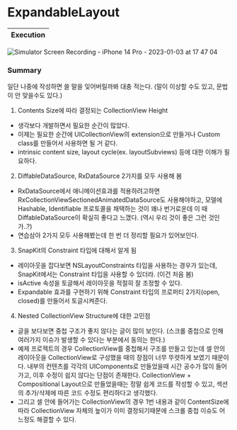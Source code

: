 # ExpandableLayout

|Execution|
|:--:|
![Simulator Screen Recording - iPhone 14 Pro - 2023-01-03 at 17 47 04](https://user-images.githubusercontent.com/61109660/210324780-652ed7ca-750c-48e8-b610-c3b5f257e8cd.gif)

### Summary
일단 나중에 작성하면 쓸 말을 잊어버릴까봐 대충 적는다. (말이 이상할 수도 있고, 문법이 안 맞을수도 있다.)

1. Contents Size에 따라 결정되는 CollectionView Height
- 생각보다 개발하면서 필요한 순간이 많았다.
- 이제는 필요한 순간에 UICollectionView의 extension으로 만들거나 Custom class를 만들어서 사용하면 될 거 같다.
- intrinsic content size, layout cycle(ex. layoutSubviews) 등에 대한 이해가 필요하다.

2. DiffableDataSource, RxDataSource 2가지를 모두 사용해 봄
- RxDataSource에서 애니메이션효과를 적용하려고하면 RxCollectionViewSectionedAnimatedDataSource도 사용해야하고, 모델에 Hashable, Identifiable 프로토콜을 채택하는 것이 꽤나 번거로운데 이 때 DiffableDataSource이 확실히 좋다고 느꼈다. (역시 우리 것이 좋은 그런 것인가..?)
- 연습삼아 2가지 모두 사용해봤는데 한 번 더 정리할 필요가 있어보인다.

3. SnapKit의 Constraint 타입에 대해서 알게 됨
- 레이아웃을 잡다보면 NSLayoutConstraints 타입을 사용하는 경우가 있는데, SnapKit에서는 Constraint 타입을 사용할 수 있더라. (이건 처음 봄)
- isActive 속성을 토글해서 레이아웃을 적절히 잘 조정할 수 있다.
- Expandable 효과를 구현하기 위해 Constraint 타입의 프로퍼티 2가지(open, closed)를 만들어서 토글시켜준다.

4. Nested CollectionView Structure에 대한 고민점
- 글을 보다보면 중첩 구조가 좋지 않다는 글이 많이 보인다. (스크롤 중첩으로 인해 여러가지 이슈가 발생할 수 있다는 부분에서 동의는 한다.)
- 예제 프로젝트의 경우 CollectionView를 중첩해서 구조를 만들고 있는데 셀 안의 레이아웃을 CollectionView로 구성했을 때의 장점이 너무 뚜렷하게 보였기 때문이다. 내부의 컨텐츠를 각각의 UIComponents로 만들었을때 시간 공수가 많이 들어가고, 이후 수정이 쉽지 않다는 단점이 존재한다. CollectionView + Compositional Layout으로 만들었을때는 정말 쉽게 코드를 작성할 수 있고, 섹션의 추가/삭제에 따른 코드 수정도 편리하다고 생각했다.
- 그리고 셀 안에 들어가는 CollectionView의 경우 1번 내용과 같이 ContentSize에 따라 CollectionView 자체의 높이가 이미 결정되기때문에 스크롤 중첩 이슈도 어느정도 해결할 수 있다.
